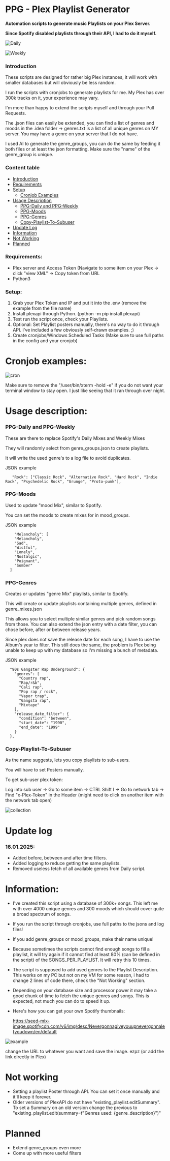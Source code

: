 # PPG - Plex Playlist Generator

**Automation scripts to generate music Playlists on your Plex Server.** 

**Since Spotify disabled playlists through their API, I had to do it myself.**


![Daily](https://github.com/user-attachments/assets/b8c2842a-84d9-433e-a5d1-0367af1799d6)

![Weekly](https://github.com/user-attachments/assets/bbfd1053-b59e-4b52-b2e2-3958ff299e2a)

### Introduction

These scripts are designed for rather big Plex instances, it will work with smaller databases but will obviously be less random.

I run the scripts with cronjobs to generate playlists for me. My Plex has over 300k tracks on it, your experience may vary.

I'm more than happy to extend the scripts myself and through your Pull Requests. 

The .json files can easily be extended, you can find a list of genres and moods in the .idea folder -> genres.txt is a list of all unique genres on MY server. You may have a genre on your server that I do not have.

I used AI to generate the genre_groups, you can do the same by feeding it both files or at least the json formatting. Make sure the "name" of the genre_group is unique.

### Content table

- [Introduction](#introduction)
- [Requirements](#requirements)
- [Setup](#setup)
  - [Cronjob Examples](#cronjob-examples)
- [Usage Description](#usage-description)
  - [PPG-Daily and PPG-Weekly](#ppg-daily-and-ppg-weekly)
  - [PPG-Moods](#ppg-moods)
  - [PPG-Genres](#ppg-genres)
  - [Copy-Playlist-To-Subuser](#copy-playlist-to-subuser)
- [Update Log](#update-log)
- [Information](#information)
- [Not Working](#not-working)
- [Planned](#planned)

### Requirements:
  - Plex server and Access Token (Navigate to some item on your Plex -> click "view XML" -> Copy token from URL
  - Python3

### Setup:
  1. Grab your Plex Token and IP and put it into the .env (remove the example from the file name)
  2. Install plexapi through Python. (python -m pip install plexapi)
  3. Test run the script once, check your Playlists.
  4. Optional: Set Playlist posters manually, there's no way to do it through API.
     I've included a few obviously self-drawn examples. ;)
  5. Create cronjobs/Windows Scheduled Tasks (Make sure to use full paths in the config and your cronjob)

# Cronjob examples:

![cron](https://github.com/user-attachments/assets/94063b48-99f4-42f7-b149-6034984218fe)



Make sure to remove the "/user/bin/xterm -hold -e" if you do not want your terminal window to stay open. I just like seeing that it ran through over night.



# Usage description:

### PPG-Daily and PPG-Weekly
  
  These are there to replace Spotify's Daily Mixes and Weekly Mixes

  They will randomly select from genre_groups.json to create playlists.

  It will write the used genre's to a log file to avoid duplicates.

  JSON example
```
   "Rock": ["Classic Rock", "Alternative Rock", "Hard Rock", "Indie Rock", "Psychedelic Rock", "Grunge", "Proto-punk"],
```
### PPG-Moods
  
  Used to update "mood Mix", similar to Spotify.

  You can set the moods to create mixes for in mood_groups.
  
  JSON example
```
    "Melancholy": [
    "Melancholy",
    "Sad",
    "Wistful",
    "Lonely",
    "Nostalgic",
    "Poignant",
    "Somber"
  ]
  ```

### PPG-Genres
  
  Creates or updates "genre Mix" playlists, similar to Spotify.

  This will create or update playlists containing multiple genres, defined in genre_mixes.json

  This allows you to select multiple similar genres and pick random songs from those. You can also extend the json entry with a date filter, you can chose before, after or between release years. 

  Since plex does not save the release date for each song, I have to use the Album's year to filter. This still does the same, the problem is Plex being unable to keep up with my database so I'm missing a bunch of metadata.

  JSON example
```
  "90s Gangster Rap Underground": {
    "genres": [
      "Country rap",
      "Rap/r&b",
      "Cali rap",
      "Pop rap / rock",
      "Vapor trap",
      "Gangsta rap",
      "Mixtape"
    ],
    "release_date_filter": {
      "condition": "between",
      "start_date": "1990",
      "end_date": "1999"
    }
  },
  ```

### Copy-Playlist-To-Subuser

  As the name suggests, lets you copy playlists to sub-users. 

  You will have to set Posters manually.

  To get sub-user plex token:
  
  Log into sub user -> Go to some item -> CTRL Shift I -> Go to network tab -> Find "x-Plex-Token" in the Header (might need to click on another item with the network tab open)


![collection](https://github.com/user-attachments/assets/1862f8eb-1854-41c3-b288-f6c39a4cb0b2)

# Update log


### 16.01.2025:

  -   Added before, between and after time filters.   
  -   Added logging to reduce getting the same playlists.
  -   Removed useless fetch of all available genres from Daily script.


# Information:

- I've created this script using a database of 300k+ songs. This left me with over 4000 unique genres and 300 moods which should cover quite a broad spectrum of songs.

- If you run the script through cronjobs, use full paths to the jsons and log files!

- If you add genre_groups or mood_groups, make their name unique!

- Because sometimes the scripts cannot find enough songs to fill a playlist, it will try again if it cannot find at least 80% (can be defined in the script) of the SONGS_PER_PLAYLIST. It will retry this 10 times.

- The script is supposed to add used genres to the Playlist Description. This works on my PC but not on my VM for some reason, i had to change 2 lines of code there, check the "Not Working" section.

- Depending on your database size and processor power it may take a good chunk of time to fetch the unique genres and songs. This is expected, not much you can do to speed it up.

- Here's how you can get your own Spotify thumbnails: 

  https://seed-mix-image.spotifycdn.com/v6/img/desc/Nevergonnagiveyouupnevergonnaletyoudown/en/default


![example](https://github.com/user-attachments/assets/e7d246cb-2d09-4632-8778-c093415ccbf3)



  change the URL to whatever you want and save the image. ezpz
  (or add the link directly in Plex)


# Not working

- Setting a playlist Poster through API. You can set it once manually and it'll keep it forever.
- Older versions of PlexAPI do not have "existing_playlist.editSummary". To set a Summary on an old version change the previous to "existing_playlist.edit(summary=f"Genres used: {genre_description}")"

# Planned

- Extend genre_groups even more
- Come up with more useful filters
